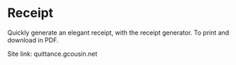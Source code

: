 # Receipt

Quickly generate an elegant receipt, with the receipt generator. To print and download in PDF.

Site link: quittance.gcousin.net